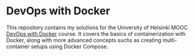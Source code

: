 # DevOps with Docker

This repository contains my solutions for the University of Helsinki MOOC [DevOps with Docker](https://courses.mooc.fi/org/uh-cs/courses/devops-with-docker) course. It covers the basics of containerization with Docker, along with more advanced concepts suchs as creating multi-container setups using Docker Compose.
